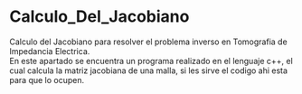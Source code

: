 # Calculo_Del_Jacobiano
Calculo del Jacobiano para resolver el problema inverso en Tomografia de Impedancia Electrica.   
En este apartado se encuentra un programa realizado en el lenguaje c++, el cual calcula la matriz jacobiana de una malla, si les sirve el codigo ahi esta para que lo ocupen.

